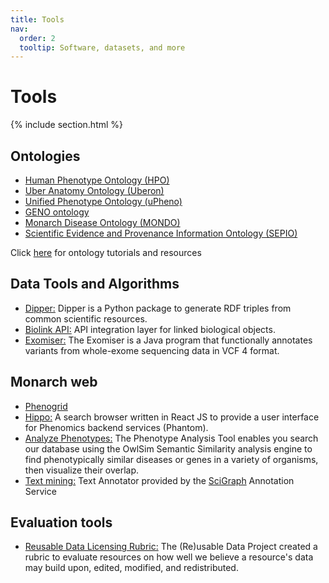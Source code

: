 ```yaml
---
title: Tools
nav:
  order: 2
  tooltip: Software, datasets, and more
---
```


# <i class="fas fa-tools"></i>Tools

{% include section.html %}

## Ontologies

- [Human Phenotype Ontology (HPO)](https://hpo.jax.org/app/)
- [Uber Anatomy Ontology (Uberon)](http://uberon.github.io/)
- [Unified Phenotype Ontology (uPheno)](https://github.com/obophenotype/upheno)
- [GENO ontology](https://github.com/monarch-initiative/GENO-ontology)
- [Monarch Disease Ontology (MONDO)](https://github.com/monarch-initiative/mondo)
- [Scientific Evidence and Provenance Information Ontology (SEPIO)](https://github.com/monarch-initiative/SEPIO-ontology)

Click [here](http://obofoundry.org/resources) for ontology tutorials and resources

## Data Tools and Algorithms

- [Dipper:](https://github.com/monarch-initiative/dipper) Dipper is a Python package to generate RDF triples from common scientific resources.
- [Biolink API:](https://api.monarchinitiative.org/api/) API integration layer for linked biological objects.
- [Exomiser:](https://monarch-exomiser-web-dev.monarchinitiative.org/exomiser/) The Exomiser is a Java program that functionally annotates variants from whole-exome sequencing data in VCF 4 format.

## Monarch web

- [Phenogrid](https://monarchinitiative.org/page/phenogrid)
- [Hippo:](https://hippo.monarchinitiative.org/#/) A search browser written in React JS to provide a user interface for Phenomics backend services (Phantom).
- [Analyze Phenotypes:](https://monarchinitiative.org/analyze/phenotypes) The Phenotype Analysis Tool enables you search our database using the OwlSim Semantic Similarity analysis engine to find phenotypically similar diseases or genes in a variety of organisms, then visualize their overlap.
- [Text mining:](https://monarchinitiative.org/annotate/text) Text Annotator provided by the [SciGraph](https://github.com/SciGraph/SciGraph) Annotation Service

## Evaluation tools

- [Reusable Data Licensing Rubric:](http://reusabledata.org/) The (Re)usable Data Project created a rubric to evaluate resources on how well we believe a resource's data may build upon, edited, modified, and redistributed.
